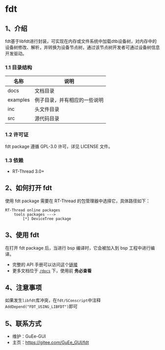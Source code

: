 # fdt

## 1、介绍
fdt基于libfdt进行封装，可实现在内存或文件系统中加载dtb设备树，对内存中的设备树修改、解析，并转换为设备节点树，通过该节点树开发者可通过设备树信息开发驱动。

### 1.1 目录结构
| 名称 | 说明 |
| ---- | ---- |
| docs  | 文档目录 |
| examples | 例子目录，并有相应的一些说明 |
| inc  | 头文件目录 |
| src  | 源代码目录 |

### 1.2 许可证
fdt package 遵循 GPL-3.0 许可，详见 LICENSE 文件。

### 1.3 依赖
- RT-Thread 3.0+

## 2、如何打开 fdt
使用 fdt package 需要在 RT-Thread 的包管理器中选择它，具体路径如下：

```
RT-Thread online packages
    tools packages --->
        [*] DeviceTree package
```

## 3、使用 fdt
在打开 fdt package 后，当进行 bsp 编译时，它会被加入到 bsp 工程中进行编译。

* 完整的 API 手册可以访问这个[链接](docs/api.md)
* 更多文档位于 [`/docs`](/docs) 下，使用前 **务必查看**

## 4、注意事项
如果发生`libfdt`库冲突，在`fdt/SConscript`中注释`AddDepend("FDT_USING_LIBFDT")`即可

## 5、联系方式

* 维护：GuEe-GUI
* 主页：https://gitee.com/GuEe_GUI/fdt